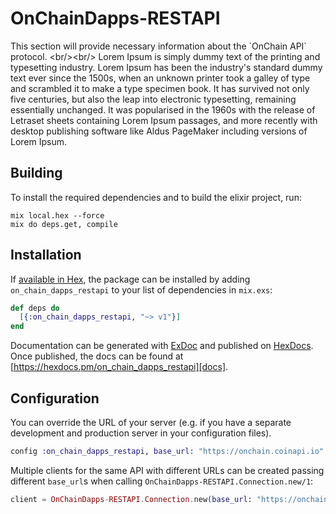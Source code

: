# OnChainDapps-RESTAPI

 This section will provide necessary information about the &#x60;OnChain API&#x60; protocol.  &lt;br/&gt;&lt;br/&gt; Lorem Ipsum is simply dummy text of the printing and typesetting industry. Lorem Ipsum has been the industry&#39;s standard dummy text ever since the 1500s, when an unknown printer took a galley of type and scrambled it to make a type specimen book. It has survived not only five centuries, but also the leap into electronic typesetting, remaining essentially unchanged. It was popularised in the 1960s with the release of Letraset sheets containing Lorem Ipsum passages, and more recently with desktop publishing software like Aldus PageMaker including versions of Lorem Ipsum.                             

## Building

To install the required dependencies and to build the elixir project, run:

```console
mix local.hex --force
mix do deps.get, compile
```

## Installation

If [available in Hex][], the package can be installed by adding `on_chain_dapps_restapi` to
your list of dependencies in `mix.exs`:

```elixir
def deps do
  [{:on_chain_dapps_restapi, "~> v1"}]
end
```

Documentation can be generated with [ExDoc][] and published on [HexDocs][]. Once published, the docs can be found at
[https://hexdocs.pm/on_chain_dapps_restapi][docs].

## Configuration

You can override the URL of your server (e.g. if you have a separate development and production server in your
configuration files).

```elixir
config :on_chain_dapps_restapi, base_url: "https://onchain.coinapi.io"
```

Multiple clients for the same API with different URLs can be created passing different `base_url`s when calling
`OnChainDapps-RESTAPI.Connection.new/1`:

```elixir
client = OnChainDapps-RESTAPI.Connection.new(base_url: "https://onchain.coinapi.io")
```

[exdoc]: https://github.com/elixir-lang/ex_doc
[hexdocs]: https://hexdocs.pm
[available in hex]: https://hex.pm/docs/publish
[docs]: https://hexdocs.pm/on_chain_dapps_restapi
